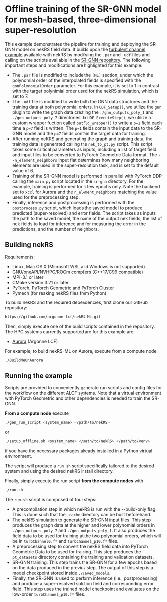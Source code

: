 # Offline training of the SR-GNN model for mesh-based, three-dimensional super-resolution

This example demonstrates the pipeline for training and deploying the SR-GNN model on nekRS field data. It builds upon the [turbulent channel example](../turbChannel/) available with nekRS by modifying the `.par` and `.udf` files and calling on the scripts available in the [SR-GNN repository](../../3rd_party/sr-gnn/).
The following important steps and modifications are highlighted for this example:

* The `.par` file is modified to include the `[ML]` section, under which the polynomial order of the interpolated fields is specified with the `gnnPolynomialOrder` parameter. For this example, it is set to 1 in contrast with the target polynimial order used for the nekRS simulation, which is set to 7.
* The `.udf` file is modified to write both the GNN data structures and the training data at both polynomial orders. In `UDF_Setup()`, we utilize the `gnn` plugin to write the graph data creating the `./gnn_outputs_poly_1` and `./gnn_outputs_poly_7` directories. In `UDF_ExecuteStep()`, we utilize a custom wrapper fuction called `outfld_wrapper()` to write a `p=1` field each time a `p=7` field is written. The `p=1` fields contain the input data to the SR-GNN model and the `p=7` fields contain the target data for training.
* After running neKRS and generating the graph and training data, the training data is generated calling the `nek_to_pt.py` script. This script takes some critical parameters as inputs, including a list of target field and input files to be converted to PyTorch Goemetric Data format. The `--n_element_neighbors` input flat determines how many neighboring elements are used in the super-resolution task, and is set to the default value of 6.
* Training of the SR-GNN model is performed in parallel with PyTorch DDP calling the `main.py` script located in the    `sr-gnn` directory. For the example, training is performed for a few epochs only. Note the backend set to `xccl` for Aurora and the `n_element_neighbors` matching the value used for the preprocessing step. 
* Finally, inference and postprocessing is performed with the `postprocess.py` script, which loads the saved model to produce predicted (super-resolved) and error fields. The script takes as inputs the path to the saved model, the name of the output nek fields, the list of nek fields to load for inference and for measuring the error in the predictions, and the number of neighbors. 


## Building nekRS

Requirements:
* Linux, Mac OS X (Microsoft WSL and Windows is not supported)
* GNU/oneAPI/NVHPC/ROCm compilers (C++17/C99 compatible)
* MPI-3.1 or later
* CMake version 3.21 or later
* PyTorch, PyTorch Geometric and PyTorch Cluster
* Pymech (for reaking nekRS files from Python)

To build nekRS and the required dependencies, first clone our GitHub repository:

```sh
https://github.com/argonne-lcf/nekRS-ML.git
```

Then, simply execute one of the build scripts contained in the repository.
The HPC systems currently supported are for this example are:
* [Aurora](https://docs.alcf.anl.gov/aurora/) (Argonne LCF)

For example, to build nekRS-ML on Aurora, execute from a compute node

```sh
./BuildMeOnAurora
```

## Running the example

Scripts are provided to conveniently generate run scripts and config files for the workflow on the different ALCF systems.
Note that a virtual environment with PyTorch Geometric and other dependencies is needed to train the SR-GNN.

**From a compute node** execute

```sh
./gen_run_script <system_name> </path/to/nekRS>
```

or

```sh
./setup_offline.sh <system_name> </path/to/nekRS> </path/to/venv>
```
if you have the necessary packages already installed in a Python virtual environment.

The script will produce a `run.sh` script specifically tailored to the desired system and using the desired nekRS install directory.

Finally, simply execute the run script **from the compute nodes** with

```bash
./run.sh
```

The `run.sh` script is composed of four steps:

- A precompilation step in which nekRS is run with the --build-only flag. This is done such that the `.cache` directory can be built beforehand.
- The nekRS simulation to generate the SR-GNN input files. This step produces the graph data at the higher and lower polynomial orders in `./gnn_outputs_poly_7` and `./gnn_outputs_poly_1`. It also produces the field data to be used for training at the two polynomial orders, which will be in `turbChannel0.f*` and `turbChannel_p10.f*` files.
- A preprocessing step to convert the nekRS field data into PyTorch Geometric Data to be used for training. This step produces the `pt_datasets` directory containing the training and validation datasets.
- SR-GNN training. This step trains the SR-GNN for a few epochs based on the data produced in the previus step. The output of this step is a model checkpoint stored inside `./saved_models`.
- Finally, the SR-GNN is used to perform inference (i.e., postprocessing) and produce a super-resolved solution field and corresponding error field. This step uses the trained model checkpoint and evaluates on the low-order `turbChannel_p10.f*` files.